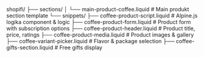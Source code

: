 shopifi/
├── sections/
│   └── main-product-coffee.liquid          # Main produkt section template
└── snippets/
    ├── coffee-product-script.liquid        # Alpine.js logika component & logic
    ├── coffee-product-form.liquid          # Product form with subscription options
    ├── coffee-product-header.liquid        # Product title, price, ratings
    ├── coffee-product-media.liquid         # Product images & gallery
    ├── coffee-variant-picker.liquid        # Flavor & package selection
    ├── coffee-gifts-section.liquid         # Free gifts display
```
